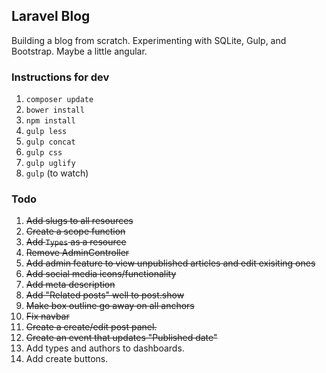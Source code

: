 ## Laravel Blog

Building a blog from scratch. Experimenting with SQLite, Gulp, and Bootstrap. Maybe a little angular.


### Instructions for dev

1. `composer update`
2. `bower install`
3. `npm install`
4. `gulp less`
5. `gulp concat`
6. `gulp css`
7. `gulp uglify`	
8. `gulp` (to watch)

### Todo

1. <s>Add slugs to all resources</s>
2. <s>Create a scope function</s>
3. <s>Add `Types` as a resource</s>
4. <s>Remove AdminController</s>
5. <s>Add admin feature to view unpublished articles and edit exisiting ones</s>
6. <s>Add social media icons/functionality</s>
7. <s>Add meta description</s>
8. <s>Add "Related posts" well to post.show</s>
9. <s>Make box outline go away on all anchors</s>
10. <s>Fix navbar</s>
11. <s>Create a create/edit post panel.</s>
12. <s>Create an event that updates "Published date"</s>
13. Add types and authors to dashboards.
14. Add create buttons.